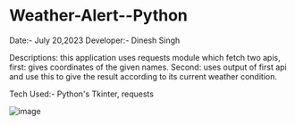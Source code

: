 # Weather-Alert--Python

Date:- July 20,2023
Developer:- Dinesh Singh

Descriptions: this application uses requests module which fetch two apis, first: gives coordinates of the given names. Second: uses output of first api and use this to give the result according to its current weather condition.

Tech Used:- Python's Tkinter, requests

![image](https://github.com/Dinesh-0239/Weather-Alert--Python/assets/114934305/7816ca3d-a028-424a-ad75-69175d118aba)
